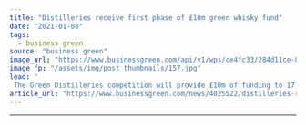 ```yaml
---
title: "Distilleries receive first phase of £10m green whisky fund"
date: "2021-01-08"
tags: 
  - business green
source: "business green"
image_url: "https://www.businessgreen.com/api/v1/wps/ce4fc33/284d11ce-878b-4daa-97f2-6a5bcd4faaee/4/whisky-distillery-185x114.jpg"
image_fp: "/assets/img/post_thumbnails/157.jpg"
lead: "
 The Green Distilleries competition will provide £10m of funding to 17 distilleries across England and Scotland ..."
article_url: "https://www.businessgreen.com/news/4025522/distilleries-receive-phase-gbp10m-green-whisky-fund"
---
```


---
